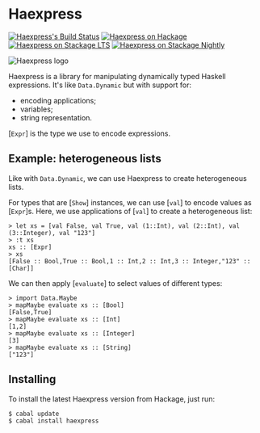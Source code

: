 Haexpress
=========

[![Haexpress's Build Status][build-status]][build-log]
[![Haexpress on Hackage][hackage-version]][haexpress-on-hackage]
[![Haexpress on Stackage LTS][stackage-lts-badge]][haexpress-on-stackage-lts]
[![Haexpress on Stackage Nightly][stackage-nightly-badge]][haexpress-on-stackage-nightly]

![Haexpress logo][haexpress-logo]


Haexpress is a library for manipulating dynamically typed Haskell expressions.
It's like `Data.Dynamic` but with support for:

* encoding applications;
* variables;
* string representation.

[`Expr`] is the type we use to encode expressions.


Example: heterogeneous lists
----------------------------

Like with `Data.Dynamic`, we can use Haexpress to create heterogeneous lists.

For types that are [`Show`] instances, we can use [`val`] to encode values as [`Expr`]s.
Here, we use applications of [`val`] to create a heterogeneous list:

	> let xs = [val False, val True, val (1::Int), val (2::Int), val (3::Integer), val "123"]
	> :t xs
	xs :: [Expr]
	> xs
	[False :: Bool,True :: Bool,1 :: Int,2 :: Int,3 :: Integer,"123" :: [Char]]

We can then apply [`evaluate`] to select values of different types:

	> import Data.Maybe
	> mapMaybe evaluate xs :: [Bool]
	[False,True]
	> mapMaybe evaluate xs :: [Int]
	[1,2]
	> mapMaybe evaluate xs :: [Integer]
	[3]
	> mapMaybe evaluate xs :: [String]
	["123"]


Installing
----------

To install the latest Haexpress version from Hackage, just run:

	$ cabal update
	$ cabal install haexpress


[Haexpress's Haddock documentation]: https://hackage.haskell.org/package/haexpress/docs/Data-Haexpress.html

[haexpress-logo]: https://github.com/rudymatela/haexpress/raw/master/doc/haexpress.svg?sanitize=true

[build-status]: https://travis-ci.org/rudymatela/haexpress.svg?branch=master
[build-log]:    https://travis-ci.org/rudymatela/haexpress
[hackage-version]: https://img.shields.io/hackage/v/haexpress.svg
[haexpress-on-hackage]: https://hackage.haskell.org/package/haexpress
[stackage-lts-badge]:            https://stackage.org/package/haexpress/badge/lts
[stackage-nightly-badge]:        https://stackage.org/package/haexpress/badge/nightly
[haexpress-on-stackage]:         https://stackage.org/package/haexpress
[haexpress-on-stackage-lts]:     https://stackage.org/lts/package/haexpress
[haexpress-on-stackage-nightly]: https://stackage.org/nightly/package/haexpress
